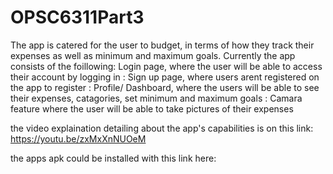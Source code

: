 # OPSC6311Part3
The app is catered for the user to budget, in terms of how they track their expenses as well as minimum and maximum goals. Currently the app consists of the foillowing: Login page, where the user will be able to access their account by logging in
                          : Sign up page, where users arent registered on the app to register
                          : Profile/ Dashboard, where the users will be able to see their expenses, catagories, set minimum and maximum goals
                          : Camara feature where the user will be able to take pictures of their expenses 


the video explaination detailing about the app's capabilities is on this link: https://youtu.be/zxMxXnNUOeM 

the apps apk could be installed with this link here: 
